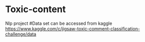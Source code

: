 # Toxic-content
Nlp project
#Data set can be accessed from kaggle
https://www.kaggle.com/c/jigsaw-toxic-comment-classification-challenge/data
